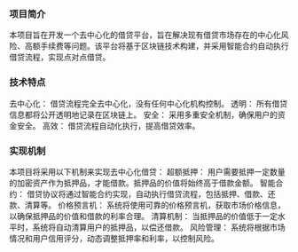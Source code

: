 

### 项目简介
本项目旨在开发一个去中心化的借贷平台，旨在解决现有借贷市场存在的中心化风险、高额手续费等问题。该平台将基于区块链技术构建，并采用智能合约自动执行借贷流程，实现点对点借贷。

### 技术特点
去中心化： 借贷流程完全去中心化，没有任何中心化机构控制。
透明： 所有借贷信息都将公开透明地记录在区块链上。
安全： 采用多重安全机制，确保用户的资金安全。
高效： 借贷流程自动化执行，提高借贷效率。

### 实现机制
本项目将采用以下机制来实现去中心化借贷：
超额抵押： 用户需要抵押一定数量的加密资产作为抵押品，才能借款。抵押品的价值将始终高于借款金额。
智能合约： 借贷协议将通过智能合约实现，自动执行借贷流程，包括抵押、借款、还款、清算等。
价格预言机： 系统将使用可靠的价格预言机，获取市场价格信息，以确保抵押品的价值和借款的利率合理。
清算机制： 当抵押品的价值低于一定水平时，系统将自动清算用户的抵押品，以偿还借款。
风险管理： 系统将根据市场情况和用户信用评分，动态调整抵押率和利率，以控制风险。

